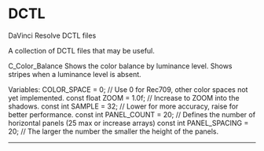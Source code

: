 # DCTL
DaVinci Resolve DCTL files

A collection of DCTL files that may be useful.

C_Color_Balance
  Shows the color balance by luminance level. Shows stripes when a luminance level is absent.
  
  Variables:
    COLOR_SPACE                  = 0;       // Use 0 for Rec709, other color spaces not yet implemented.
    const float ZOOM             = 1.0f;    // Increase to ZOOM into the shadows.
    const int   SAMPLE           = 32;      // Lower for more accuracy, raise for better performance.
    const int   PANEL_COUNT      = 20;      // Defines the number of horizontal panels (25 max or increase arrays)
    const int   PANEL_SPACING    = 20;      // The larger the number the smaller the height of the panels. 
    
  ---

